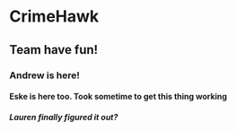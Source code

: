 # CrimeHawk

## Team have fun!
### Andrew is here!
#### Eske is here too. Took sometime to get this thing working
##### Lauren finally figured it out?